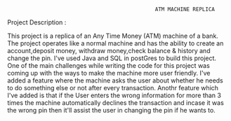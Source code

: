                                                    ATM MACHINE REPLICA


Project Description :

This project is a replica of an Any Time Money (ATM) machine of a bank. The project operates like a normal machine and has the ability to create an account,deposit money,
withdraw money,check balance & history and change the pin. I've used Java and SQL in postGres to build this project. One of the main challenges while writing the code 
for this project was coming up with the ways to make the machine more user friendly. I've added a feature where the machine asks the user about whether he needs to 
do something else or not after every transaction. Anothr feature which I've added is that if the User enters the wrong information for more than 3 times the machine 
automatically declines the transaction and incase it was the wrong pin then it'll assist the user in changing the pin if he wants to. 
